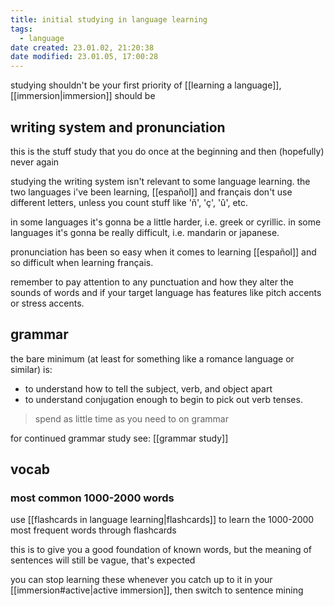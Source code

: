 ```yaml
---
title: initial studying in language learning
tags:
  - language
date created: 23.01.02, 21:20:38
date modified: 23.01.05, 17:00:28
---
```


studying shouldn't be your first priority of [[learning a language]], [[immersion|immersion]] should be

## writing system and pronunciation

this is the stuff study that you do once at the beginning and then (hopefully) never again

studying the writing system isn't relevant to some language learning. the two languages i've been learning, [[español]] and français don't use different letters, unless you count stuff like 'ñ', 'ç', 'û', etc.

in some languages it's gonna be a little harder, i.e. greek or cyrillic. in some languages it's gonna be really difficult, i.e. mandarin or japanese.

pronunciation has been so easy when it comes to learning [[español]] and so difficult when learning français.

remember to pay attention to any punctuation and how they alter the sounds of words and if your target language has features like pitch accents or stress accents.

## grammar

the bare minimum (at least for something like a romance language or similar) is:

- to understand how to tell the subject, verb, and object apart
- to understand conjugation enough to begin to pick out verb tenses.

> spend as little time as you need to on grammar

for continued grammar study see: [[grammar study]]

## vocab

### most common 1000-2000 words

use [[flashcards in language learning|flashcards]] to learn the 1000-2000 most frequent words through flashcards

this is to give you a good foundation of known words, but the meaning of sentences will still be vague, that's expected

you can stop learning these whenever you catch up to it in your [[immersion#active|active immersion]], then switch to sentence mining

